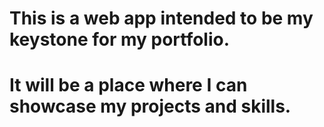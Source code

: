 # This is a web app intended to be my keystone for my portfolio.
# It will be a place where I can showcase my projects and skills.